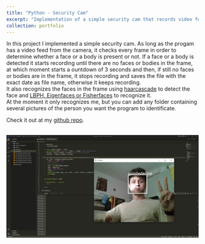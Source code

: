 ```yaml
---
title: "Python - Security Cam"
excerpt: "Implementation of a simple security cam that records video feed only when a face or a body is detected in the current frame."
collection: portfolio
---
```


In this project I implemented a simple security cam.
As long as the progam has a video feed from the camera, it checks every frame in order to determine whether a face or a body is present or not. If a face or a body is detected it starts recording until there are no faces or bodies in the frame, at which moment starts a ountdown of 3 seconds and then, if still no faces or bodies are in the frame, it stops recording and saves the file with the exact date as file name, otherwise it keeps recording. \
It also recognizes the faces in the frame using [haarcascade](https://docs.opencv.org/4.x/db/d28/tutorial_cascade_classifier.html) to detect the face and [LBPH, Eigenfaces or Fisherfaces](https://docs.opencv.org/4.x/da/d60/tutorial_face_main.html) to recognize it. \
At the moment it only recognizes me, but you can add any folder containing several pictures of the person you want the program to identificate.

Check it out at my [github repo](https://github.com/GianFederico/SIDE-security_cam_v2).

<br/><img src='/images/sec_cam.jpg'>


